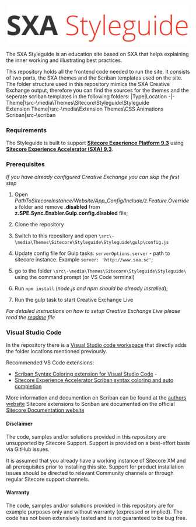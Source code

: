 
<img width="500px" src="/docs/img/styleguide.svg">

The SXA Styleguide is an education site based on SXA that helps explaining the inner working and illustrating best practices. 

This repository holds all the frontend code needed to run the site. It consists of two parts, the SXA themes and the Scriban templates used on the site. The folder structure used in this repository mimics the SXA Creative Exchange output, therefore you can find the sources for the themes and the seperate scriban templates in the following folders:
|Type|Location
-|-
Theme|\src\-\media\Themes\Sitecore\Styleguide\Styleguide\
Extension Theme|\src\-\media\Extension Themes\CSS Animations
Scriban|src\-\scriban

### Requirements
The Styleguide is built to support **[Sitecore Experience Platform 9.3](https://dev.sitecore.net/Downloads/Sitecore_Experience_Platform/93/Sitecore_Experience_Platform_93_Initial_Release.aspx)** using **[Sitecore Experience Accelerator (SXA) 9.3](https://dev.sitecore.net/Downloads/Sitecore_Experience_Accelerator/9x/Sitecore_Experience_Accelerator_930.aspx)**.

### Prerequisites
   
*If you have already configured Creative Exchange you can skip the first step*

1. Open *PathToSitecoreInstance/Website/App_Config/Include/z.Feature.Overrides* folder and remove **.disabled** from **z.SPE.Sync.Enabler.Gulp.config.disabled** file;
2. Clone the repository
3. Switch to this repository and open `\src\-\media\Themes\Sitecore\Styleguide\Styleguide\gulp\config.js`
4. Update config file for Gulp tasks:
    `serverOptions.server` - path to sitecore instance. Example `server: 'http://www.sxa.sc'`;

5. go to the folder `\src\-\media\Themes\Sitecore\Styleguide\Styleguide\` using the command prompt (or VS Code terminal) 
6. Run `npm install` (*node.js and npm should be already installed*);
7. Run the gulp task to start Creative Exchange Live

*For detailed instructions on how to setup Creative Exchange Live please read the [readme](/src/-/media/Themes/Sitecore/Styleguide/Styleguide/readme.md) file*

### Visual Studio Code

In the repository there is a [Visual Studio code workspace](SXA.Styleguide.Frontend.code-workspace) that directly adds the folder locations mentioned previously.

Recommended VS Code extensions:
- [Scriban Syntax Coloring extension for Visual Studio Code](https://marketplace.visualstudio.com/items?itemName=xoofx.scriban) - 
- [Sitecore Experience Accelerator Scriban syntax coloring and auto completion](https://marketplace.visualstudio.com/items?itemName=adamnaj.sitecore-scriban)

More information and documention on Scriban can be found at the [authors website](https://github.com/lunet-io/scriban)
Sitecore extensions to Scriban are documented on the official [Sitecore Documentation website](https://doc.sitecore.com/developers/sxa/93/sitecore-experience-accelerator/en/scriban-templates.html)


#### Disclaimer
The code, samples and/or solutions provided in this repository are unsupported by Sitecore Support. Support is provided on a best-effort basis via GitHub issues.

It is assumed that you already have a working instance of Sitecore XM and all prerequisites prior to installing this site. Support for product installation issues should be directed to relevant Community channels or through regular Sitecore support channels.

#### Warranty
The code, samples and/or solutions provided in this repository are for example purposes only and without warranty (expressed or implied). The code has not been extensively tested and is not guaranteed to be bug free.